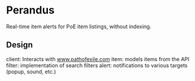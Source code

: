 # Perandus

Real-time item alerts for PoE item listings, without indexing.

## Design

client: Interacts with www.pathofexile.com
item: models items from the API
filter: implementation of search filters
alert: notifications to various targets (popup, sound, etc.)
